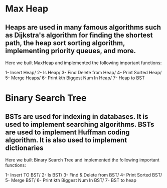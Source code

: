 # Max Heap 
## Heaps are used in many famous algorithms such as Dijkstra's algorithm for finding the shortest path, the heap sort sorting algorithm, implementing priority queues, and more.
Here we built MaxHeap and implemented the following important functions:

1- Insert Heap/
2- Is Heap/
3- Find Delete from Heap/
4- Print Sorted Heap/
5- Merge Heaps/
6- Print kth Biggest Num In Heap/
7- Heap to BST
# Binary Search Tree
## BSTs are used for indexing in databases. It is used to implement searching algorithms. BSTs are used to implement Huffman coding algorithm. It is also used to implement dictionaries
Here we built Binary Search Tree and implemented the following important functions:

1- Insert TO BST/
2- Is BST/
3- Find & Delete from BST/
4- Print Sorted BST/
5- Merge BST/
6- Print kth Biggest Num In BST/
7- BST to heap
